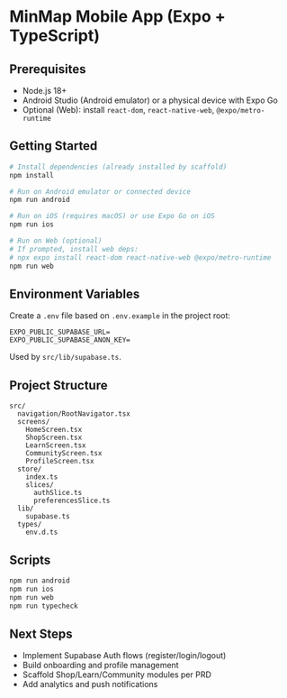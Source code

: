 # MinMap Mobile App (Expo + TypeScript)

## Prerequisites
- Node.js 18+
- Android Studio (Android emulator) or a physical device with Expo Go
- Optional (Web): install `react-dom`, `react-native-web`, `@expo/metro-runtime`

## Getting Started
```bash
# Install dependencies (already installed by scaffold)
npm install

# Run on Android emulator or connected device
npm run android

# Run on iOS (requires macOS) or use Expo Go on iOS
npm run ios

# Run on Web (optional)
# If prompted, install web deps:
# npx expo install react-dom react-native-web @expo/metro-runtime
npm run web
```

## Environment Variables
Create a `.env` file based on `.env.example` in the project root:
```env
EXPO_PUBLIC_SUPABASE_URL=
EXPO_PUBLIC_SUPABASE_ANON_KEY=
```
Used by `src/lib/supabase.ts`.

## Project Structure
```
src/
  navigation/RootNavigator.tsx
  screens/
    HomeScreen.tsx
    ShopScreen.tsx
    LearnScreen.tsx
    CommunityScreen.tsx
    ProfileScreen.tsx
  store/
    index.ts
    slices/
      authSlice.ts
      preferencesSlice.ts
  lib/
    supabase.ts
  types/
    env.d.ts
```

## Scripts
```bash
npm run android
npm run ios
npm run web
npm run typecheck
```

## Next Steps
- Implement Supabase Auth flows (register/login/logout)
- Build onboarding and profile management
- Scaffold Shop/Learn/Community modules per PRD
- Add analytics and push notifications